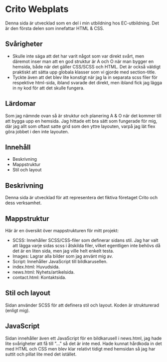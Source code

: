 # Crito Webplats
Denna sida är utvecklad som en del i min utbildning hos EC-utbildning. Det är den första delen som innefattar HTML & CSS.

## Svårigheter
- Skulle inte säga att det har varit något som var direkt svårt, men däremot inser man att en god struktur är A och O när man bygger en hemsida, både när det gäller CSS/SCSS och HTML. Det är också väldigt praktiskt att sätta upp globala klasser som vi gjorde med section-title.
- Tyckte även att det blev lite konstigt när jag la in separata scss filer för respektive html-sida, ibland svarade det direkt, men ibland fick jag lägga in ny kod för att det skulle fungera.

## Lärdomar
Som jag nämnde ovan så är struktur och planering A & O när det kommer till att bygga upp en hemsida. 
Jag hittade ett bra sätt som fungerade för mig, där jag allt som oftast satte grid som den yttre layouten, varpå jag lät flex göra jobbet i den inte layouten. 

## Innehåll
- Beskrivning
- Mappstruktur
- Stil och layout

## Beskrivning
Denna sida är utvecklad för att representera det fiktiva företaget Crito och dess verksamhet.

## Mappstruktur
Här är en översikt över mappstrukturen för mitt projekt:

- SCSS: Innehåller SCSS/CSS-filer som definerar sidans stil. Jag har valt att lägga varje sidas scss i åtskilda filer, vilket egentligen inte behövs då det är en liten sida, men jag ville helt enkelt testa.
- Images: Lagrar alla bilder som jag använt mig av.
- Script: Innehåller JavaScript till bildkarusellen.
- index.html: Huvudsida.
- news.html: Nyhets/artikelsida.
- contact.html: Kontaktsida.

## Stil och layout
Sidan använder SCSS för att definera stil och layout. Koden är strukturerad (enligt mig).

## JavaScript 
Sidan innehåller även ett JavaScript för en bildkarusell i news.html, jag hade lite svårigheter att få till "..." så det är inte med. 
Hade kunnat hårdkoda in det med HTML och CSS men blev klar relativt tidigt med hemsidan så jag har suttit och pillat lite med det istället. 

